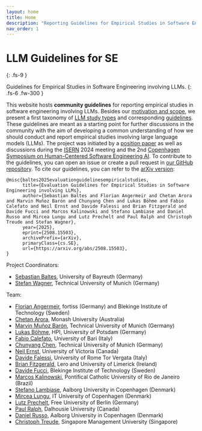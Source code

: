 ```yaml
---
layout: home
title: Home
description: "Reporting Guidelines for Empirical Studies in Software Engineering involving LLMs"
nav_order: 1
---
```


# LLM Guidelines for SE 
{: .fs-9 }

Guidelines for Empirical Studies in Software Engineering involving LLMs.
{: .fs-6 .fw-300 }

This website hosts **community guidelines** for reporting empirical studies in software engineering involving LLMs.
Besides our [motivation and scope](/scope), we present a first taxonomy of [LLM study types](/study-types) and corresponding [guidelines](/guidelines).
These guidelines are meant as a starting point for further discussions in the community with the aim of developing a common understanding of how we should conduct and report empirical studies involving large language models (LLMs).
The project was initiated by a [position paper](https://arxiv.org/abs/2411.07668) as well as discussions during the [ISERN](https://isern.iese.de/) 2024 meeting and the 2nd [Copenhagen Symposium on Human-Centered Software Engineering AI](https://www.danielrusso.org/copenhagen-symposium-human-centered-ai-software-engineering/).
To contribute to the guidelines, you can open an issue or create a pull request in [our GitHub repository](https://github.com/se-ubt/llm-guidelines).
To cite our guidelines, you can refer to the [arXiv version](https://arxiv.org/abs/2508.15503):

```
@misc{baltes2025evaluationguidelinesempiricalstudies,
      title={Evaluation Guidelines for Empirical Studies in Software Engineering involving LLMs}, 
      author={Sebastian Baltes and Florian Angermeir and Chetan Arora and Marvin Muñoz Barón and Chunyang Chen and Lukas Böhme and Fabio Calefato and Neil Ernst and Davide Falessi and Brian Fitzgerald and Davide Fucci and Marcos Kalinowski and Stefano Lambiase and Daniel Russo and Mircea Lungu and Lutz Prechelt and Paul Ralph and Christoph Treude and Stefan Wagner},
      year={2025},
      eprint={2508.15503},
      archivePrefix={arXiv},
      primaryClass={cs.SE},
      url={https://arxiv.org/abs/2508.15503}, 
}
```

Project Coordinators:

* [Sebastian Baltes](https://empirical-software.engineering/), University of Bayreuth (Germany)
* [Stefan Wagner](https://www.professoren.tum.de/en/wagner-stefan), Technical University of Munich (Germany)

Team:

* [Florian Angermeir](https://angermeir.me/), fortiss (Germany) and Blekinge Institute of Technology (Sweden)
* [Chetan Arora](https://www.drchetanarora.com/), Monash University (Australia)
* [Marvin Muñoz Barón](https://www.cs.cit.tum.de/en/se/people/marvin-munoz-baron/), Technical University of Munich (Germany)
* [Lukas Böhme](https://www.hpi.uni-potsdam.de/hirschfeld/people/boehme/index.html), HPI, University of Potsdam (Germany)
* [Fabio Calefato](https://collab.di.uniba.it/fabio/), University of Bari (Italy)
* [Chunyang Chen](https://chunyang-chen.github.io/), Technical University of Munich (Germany)
* [Neil Ernst](https://www.uvic.ca/ecs/computerscience/people/faculty/profiles/ernst-neil.php), University of Victoria (Canada)
* [Davide Falessi](https://sere.ing.uniroma2.it/davide-falessi/), University of Rome Tor Vergata (Italy)
* [Brian Fitzgerald](https://www.brian-fitzgerald.com), Lero and University of Limerick (Ireland)
* [Davide Fucci](https://dfucci.github.io), Blekinge Institute of Technology (Sweden)
* [Marcos Kalinowski](https://www-di.inf.puc-rio.br/~kalinowski/), Pontifical Catholic University of Rio de Janeiro (Brazil)
* [Stefano Lambiase](https://stefanolambiase.github.io), Aalborg University in Copenhagen (Denmark)
* [Mircea Lungu](https://mircealungu.com/), IT University of Copenhagen (Denmark)
* [Lutz Prechelt](https://www.mi.fu-berlin.de/w/Main/LutzPrechelt), Free University of Berlin (Germany)
* [Paul Ralph](https://paulralph.name), Dalhousie University (Canada)
* [Daniel Russo](https://www.danielrusso.org/), Aalborg University in Copenhagen (Denmark)
* [Christoph Treude](https://ctreude.ca), Singapore Management University (Singapore)
